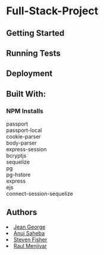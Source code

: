 # Full-Stack-Project

<h2>Getting Started</h2>

<h2>Running Tests</h2>

<h2>Deployment</h2>

<h2>Built With: </h2>

<h3> NPM Installs </h3>
passport <br>
passport-local <br>
cookie-parser <br>
body-parser <br>
express-session <br>
bcryptjs <br>
sequelize <br>
pg <br>
pg-hstore <br>
express <br>
ejs <br>
connect-session-sequelize

<h2>Authors</h2>
<li><a href="https://github.com/jeanjosephgeorge">Jean George</a></li>
<li><a href="https://github.com/acecoder93">Anuj Saheba</a></li>
<li><a href="https://github.com/stevenfisher22">Steven Fisher</a></li>
<li><a href="https://github.com/RMenjivar0204">Raul Menjivar</a></li>
